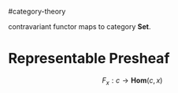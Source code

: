#category-theory 

contravariant functor maps to category $\mathbf{Set}$.

# Representable Presheaf

$$
F_x :  c \to \mathbf{Hom}(c, x)
$$ 